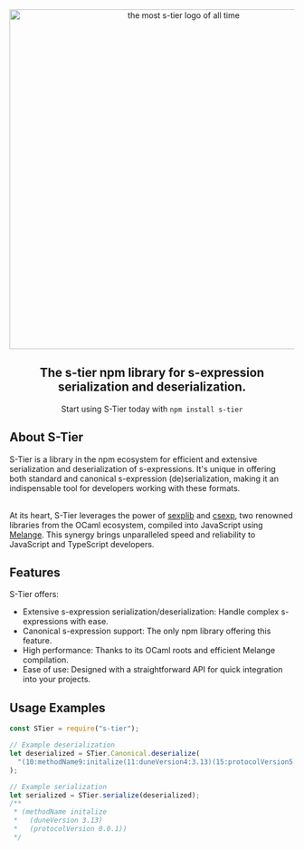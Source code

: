 <div align="center">
  <img alt="the most s-tier logo of all time" width=600 src="https://github.com/dmmulroy/s-tier/assets/2755722/17ff28bf-4611-41d4-9e0d-fd00a35efaba" />
</div>
<h2 align="center">
The s-tier npm library for s-expression serialization and deserialization.
</h2>
<p align="center">
  Start using S-Tier today with <code>npm install s-tier</code>
</p>

<h2 id="about">About S-Tier</h2>
S-Tier is a  library in the npm ecosystem for efficient and extensive serialization and deserialization of s-expressions. It's unique in offering both standard and canonical s-expression (de)serialization, making it an indispensable tool for developers working with these formats.
<br/>
<br/>

At its heart, S-Tier leverages the power of [sexplib](https://github.com/janestreet/sexplib) and [csexp](https://github.com/ocaml-dune/csexp), two renowned libraries from the OCaml ecosystem, compiled into JavaScript using [Melange](https://melange.re). This synergy brings unparalleled speed and reliability to JavaScript and TypeScript developers.

<h2 id="features">Features</h2>
S-Tier offers:

- Extensive s-expression serialization/deserialization: Handle complex s-expressions with ease.
- Canonical s-expression support: The only npm library offering this feature.
- High performance: Thanks to its OCaml roots and efficient Melange compilation.
- Ease of use: Designed with a straightforward API for quick integration into your projects.

<h2 id="usage-examples">Usage Examples</h2>

```typescript
const STier = require("s-tier");

// Example deserialization
let deserialized = STier.Canonical.deserialize(
  "(10:methodName9:initalize(11:duneVersion4:3.13)(15:protocolVersion5:0.0.1))",
);

// Example serialization
let serialized = STier.serialize(deserialized);
/**
 * (methodName initalize
 *   (duneVersion 3.13)
 *   (protocolVersion 0.0.1))
 */
```
